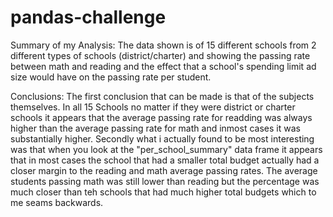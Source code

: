 # pandas-challenge

Summary of my Analysis: 
  The data shown is of 15 different schools from 2 different types of schools (district/charter) and showing the passing rate between math and reading and the effect that a school's spending limit ad size would have on the passing rate per student. 

Conclusions: 
  The first conclusion that can be made is that of the subjects themselves. In all 15 Schools no matter if they were district or charter schools it appears that the average passing rate for readding was always higher than the average passing rate for math and inmost cases it was substantially higher. 
  Secondly what i actually found to be most interesting was that when you look at the "per_school_summary" data frame it appears that in most cases the school that had a smaller total budget actually had a closer margin to the reading and math average passing rates. The average students passing math was still lower than reading but the percentage was much closer than teh schools that had much higher total budgets which to me seams backwards. 
